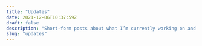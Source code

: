 ```yaml
---
title: "Updates"
date: 2021-12-06T10:37:59Z
draft: false
description: "Short-form posts about what I’m currently working on and how I’m going about it."
slug: "updates"
---
```



